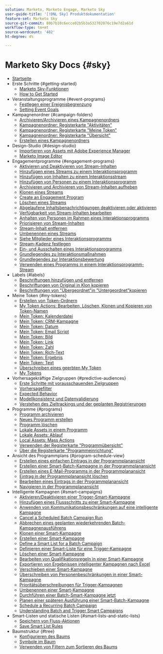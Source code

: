 ```yaml
---
solution: Marketo, Marketo Engage, Marketo Sky
user-guide-title: '[!DNL Sky] Produktdokumentation'
feature-set: Marketo Sky
source-git-commit: 80b7b10c6ecce02b5b3a532702076c19e7d2a61d
workflow-type: tm+mt
source-wordcount: '482'
ht-degree: 4%

---
```



# Marketo Sky Docs {#sky}

+ [Startseite](home.md)
+ Erste Schritte {#getting-started}
   + [Marketo Sky-Funktionen](marketo-sky-features.md)
   + [How to Get Started](how-to-enable-roles-for-marketo-sky.md)
+ Veranstaltungsprogramme {#event-programs}
   + [Festlegen einer Ereignisbegrenzung](setting-an-event-cap.md)
   + [Setting Event Goals](setting-event-goals.md)
+ Kampagnenordner {#campaign-folders}
   + [Archivieren/Archivieren eines Kampagnenordners](archive-unarchive-a-campaign-folder.md)
   + [Kampagnenordner: Registerkarte &quot;Aktivitäten&quot;](campaign-folder-activities-tab.md)
   + [Kampagnenordner: Registerkarte &quot;Meine Token&quot;](campaign-folder-my-tokens-tab.md)
   + [Kampagnenordner: Registerkarte &quot;Übersicht&quot;](campaign-folder-overview-tab.md)
   + [Erstellen eines Kampagnenordners](create-a-campaign-folder.md)
+ Design-Studio {#design-studio}
   + [Importieren von Assets mit Adobe Experience Manager](importing-assets-with-adobe-experience-manager.md)
   + [Marketo Image Editor](marketo-image-editor.md)
+ Engagementprogramme {#engagement-programs}
   + [Aktivieren und Deaktivieren von Stream-Inhalten](activate-and-deactivate-stream-content.md)
   + [Hinzufügen eines Streams zu einem Interaktionsprogramm](add-a-stream-to-an-engagement-program.md)
   + [Hinzufügen von Inhalten zu einem Interaktionsstream](add-content-to-an-engagement-stream.md)
   + [Hinzufügen von Personen zu einem Interaktionsprogramm](add-people-to-an-engagement-program.md)
   + [Archivieren und Archivieren von Stream-Inhalten aufheben](archive-and-unarchive-stream-content.md)
   + [Klonen eines Streams](clone-a-stream.md)
   + [Create an Engagement Program](create-an-engagement-program.md)
   + [Löschen eines Streams](delete-a-stream.md)
   + [Abgelaufene Inhaltsbenachrichtigungen deaktivieren oder aktivieren](disable-or-enable-exhausted-content-notifications.md)
   + [Verfügbarkeit von Stream-Inhalten bearbeiten](edit-availability-of-stream-content.md)
   + [Anhalten von Personen im Rahmen eines Interaktionsprogramms](pause-people-in-an-engagement-program.md)
   + [Priorisieren von Stream-Inhalten](prioritize-stream-content.md)
   + [Stream-Inhalt entfernen](remove-stream-content.md)
   + [Umbenennen eines Streams](rename-a-stream.md)
   + [Siehe Mitglieder eines Interaktionsprogramms](see-members-of-an-engagement-program.md)
   + [Stream-Kadenz festlegen](set-stream-cadence.md)
   + [Ein- und Ausschalten eines Interaktionsprogramms](turn-an-engagement-program-on-and-off.md)
   + [Grundlegendes zu Interaktionsmaßnahmen](understanding-engagement-programs.md)
   + [Grundlegendes zur Interaktionsbewertung](understanding-the-engagement-score.md)
   + [Verwenden eines Programms in einem Interaktionsprogramm-Stream](using-a-program-in-an-engagement-program-stream.md)
+ Labels {#labels}
   + [Beschriftungen hinzufügen und entfernen](add-and-remove-labels.md)
   + [Beschriftungen von Original in Klon kopieren](copy-labels-from-original-to-clone.md)
   + [Beschriftungen von &quot;Übergeordnet&quot;in &quot;Untergeordnet&quot;kopieren](copy-labels-from-parent-to-child.md)
+ Meine Token {#my-tokens}
   + [Erstellen von Token-Ordnern](create-my-token-folders.md)
   + [My Token Actions: Bearbeiten, Löschen, Klonen und Kopieren von Token-Namen](my-token-actions-edit-delete-clone-and-copy-token-names.md)
   + [Mein Token: Kalenderdatei](my-token-calendar-file.md)
   + [Mein Token: CRM-Kampagne](my-token-crm-campaign.md)
   + [Mein Token: Datum](my-token-date.md)
   + [Mein Token: Email Script](my-token-email-script.md)
   + [Mein Token: Bild](my-token-image.md)
   + [Mein Token: Link](my-token-link.md)
   + [Mein Token: Zahl](my-token-number.md)
   + [Mein Token: Rich-Text](my-token-rich-text.md)
   + [Mein Token: Ergebnis](my-token-score.md)
   + [Mein Token: Text](my-token-text.md)
   + [Überschreiben eines geerbten My Token](override-an-inherited-my-token.md)
   + [My Tokens](understanding-my-tokens.md)
+ Vorhersagekräftige Zielgruppen {#predictive-audiences}
   + [Erste Schritte mit vorausschauenden Zielgruppen](getting-started-with-predictive-audiences.md)
   + [Vorhersagefilter](predictive-filters.md)
   + [Expected Behavior](expected-behavior.md)
   + [Modellkonsistenz und Datenvalidierung](model-health-and-data-validity.md)
   + [Verstehen des Zieltrackings und der geplanten Registrierungen](understanding-goal-tracking-and-projected-registrations.md)
+ Programme {#programs}
   + [Programm archivieren](archive-a-program.md)
   + [Neues Programm erstellen](create-a-new-program.md)
   + [Programm löschen](delete-a-program.md)
   + [Lokale Assets in einem Programm](local-assets-in-a-program.md)
   + [Lokale Assets: Ablauf](local-assets-expiration.md)
   + [Local Assets: Mass Actions](local-assets-mass-actions.md)
   + [Verwenden der Registerkarte &quot;Programmübersicht&quot;](using-the-program-overview-tab.md)
   + [Über die Registerkarte &quot;Programmeinrichtung&quot;](using-the-program-setup-tab.md)
+ Ansicht des Programmplans {#program-schedule-view}
   + [Erstellen eines einfachen Eintrags in der Programmplanansicht](create-a-basic-entry-in-program-schedule-view.md)
   + [Erstellen einer Smart-Batch-Kampagne in der Programmplanansicht](create-a-batch-smart-campaign-in-program-schedule-view.md)
   + [Erstellen eines E-Mail-Programms in der Programmplanansicht](create-an-email-program-in-program-schedule-view.md)
   + [Eintrag in der Programmplanansicht löschen](delete-an-entry-in-program-schedule-view.md)
   + [Bearbeiten eines Eintrags in der Programmplanansicht](edit-an-entry-in-program-schedule-view.md)
   + [Navigieren in der Programmplanansicht](navigating-program-schedule-view.md)
+ Intelligente Kampagnen {#smart-campaigns}
   + [Aktivieren/Deaktivieren einer Trigger-Smart-Kampagne](activate-deactivate-a-trigger-smart-campaign.md)
   + [Hinzufügen eines Flussschritts zu einer Smart-Kampagne](add-a-flow-step-to-a-smart-campaign.md)
   + [Anwenden von Kommunikationsbeschränkungen auf eine intelligente Kampagne](apply-communication-limits-to-a-smart-campaign.md)
   + [Cancel a Scheduled Batch Campaign Run](cancel-a-scheduled-batch-campaign-run.md)
   + [Abbrechen eines geplanten wiederkehrenden Batch-Kampagnenausführens](cancel-a-scheduled-recurring-batch-campaign-run.md)
   + [Klonen einer Smart-Kampagne](clone-a-smart-campaign.md)
   + [Erstellen einer Smart-Kampagne](create-a-smart-campaign.md)
   + [Define a Smart List for a Batch Campaign](define-a-smart-list-for-a-batch-campaign.md)
   + [Definieren einer Smart-Liste für eine Trigger-Kampagne](define-a-smart-list-for-a-trigger-campaign.md)
   + [Löschen einer Smart-Kampagne](delete-a-smart-campaign.md)
   + [Bearbeiten von Qualifikationsregeln in einer Smart-Kampagne](edit-qualification-rules-in-a-smart-campaign.md)
   + [Exportieren von Ergebnissen intelligenter Kampagnen nach Excel](export-smart-campaign-results-to-excel.md)
   + [Verschieben einer Smart-Kampagne](move-a-smart-campaign.md)
   + [Überschreiben von Personenbeschränkungen in einer Smart-Kampagne](override-person-restrictions-in-a-smart-campaign.md)
   + [Prioritätsüberschreibungen für Trigger-Kampagnen](priority-override-for-trigger-campaigns.md)
   + [Umbenennen einer Smart-Kampagne](rename-a-smart-campaign.md)
   + [Durchführen einer Batch-Smart-Kampagne jetzt](run-a-batch-smart-campaign-now.md)
   + [Planen einer späteren Ausführung einer Smart-Batch-Kampagne](schedule-a-batch-smart-campaign-to-run-later.md)
   + [Schedule a Recurring Batch Campaign](schedule-a-recurring-batch-campaign.md)
   + [Understanding Batch and Trigger Smart Campaigns](understanding-batch-and-trigger-smart-campaigns.md)
+ Smart-Listen und statische Listen {#smart-lists-and-static-lists}
   + [Speichern von Fluss-Aktionen](save-flow-actions.md)
   + [Save Smart List Rules](save-smart-list-rules.md)
+ Baumstruktur {#tree}
   + [Konfigurieren des Baums](configuring-the-tree.md)
   + [Symbole im Baum](understanding-icons-in-the-tree.md)
   + [Verwenden von Filtern zum Sortieren des Baums](use-filters-to-sort-the-tree.md)

